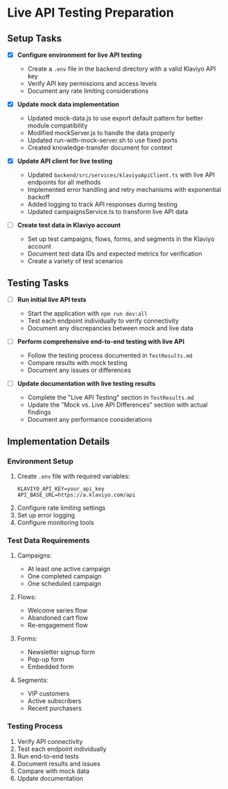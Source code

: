 # Live API Testing Preparation

## Setup Tasks

- [x] **Configure environment for live API testing**
  - Create a `.env` file in the backend directory with a valid Klaviyo API key
  - Verify API key permissions and access levels
  - Document any rate limiting considerations

- [x] **Update mock data implementation**
  - Updated mock-data.js to use export default pattern for better module compatibility
  - Modified mockServer.js to handle the data properly
  - Updated run-with-mock-server.sh to use fixed ports
  - Created knowledge-transfer document for context

- [x] **Update API client for live testing**
  - Updated `backend/src/services/klaviyoApiClient.ts` with live API endpoints for all methods
  - Implemented error handling and retry mechanisms with exponential backoff
  - Added logging to track API responses during testing
  - Updated campaignsService.ts to transform live API data

- [ ] **Create test data in Klaviyo account**
  - Set up test campaigns, flows, forms, and segments in the Klaviyo account
  - Document test data IDs and expected metrics for verification
  - Create a variety of test scenarios

## Testing Tasks

- [ ] **Run initial live API tests**
  - Start the application with `npm run dev:all`
  - Test each endpoint individually to verify connectivity
  - Document any discrepancies between mock and live data

- [ ] **Perform comprehensive end-to-end testing with live API**
  - Follow the testing process documented in `TestResults.md`
  - Compare results with mock testing
  - Document any issues or differences

- [ ] **Update documentation with live testing results**
  - Complete the "Live API Testing" section in `TestResults.md`
  - Update the "Mock vs. Live API Differences" section with actual findings
  - Document any performance considerations

## Implementation Details

### Environment Setup
1. Create `.env` file with required variables:
   ```
   KLAVIYO_API_KEY=your_api_key
   API_BASE_URL=https://a.klaviyo.com/api
   ```
2. Configure rate limiting settings
3. Set up error logging
4. Configure monitoring tools

### Test Data Requirements
1. Campaigns:
   - At least one active campaign
   - One completed campaign
   - One scheduled campaign

2. Flows:
   - Welcome series flow
   - Abandoned cart flow
   - Re-engagement flow

3. Forms:
   - Newsletter signup form
   - Pop-up form
   - Embedded form

4. Segments:
   - VIP customers
   - Active subscribers
   - Recent purchasers

### Testing Process
1. Verify API connectivity
2. Test each endpoint individually
3. Run end-to-end tests
4. Document results and issues
5. Compare with mock data
6. Update documentation
